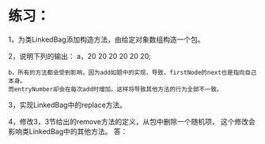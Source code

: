 # 练习：
1，为类LinkedBag添加构造方法，由给定对象数组构造一个包。

2，说明下列的输出：
    a，20 20 20 20 20 20;

    b，所有的方法都会受到影响，因为add如题中的实现，导致，firstNode的next也是指向自己本身。
    而entryNumber却会在每次add时增加。这样将导致其他方法的行为全部不一致。

3，实现LinkedBag中的replace方法。

4，修改3，3节给出的remove方法的定义，从包中删除一个随机项，
   这个修改会影响类LinkedBag中的其他方法。
   答：
